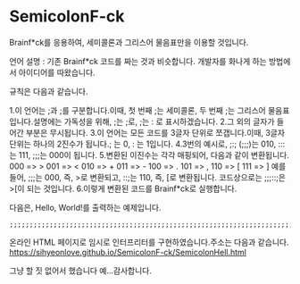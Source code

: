 # SemicolonF-ck
Brainf*ck를 응용하여, 세미콜론과 그리스어 물음표만을 이용할 것입니다.

언어 설명 : 기존 Brainf*ck 코드를 짜는 것과 비슷합니다.
개발자를 화나게 하는 방법에서 아이디어를 따왔습니다.

규칙은 다음과 같습니다.

1.이 언어는 ;과 ;를 구분합니다.이때, 첫 번째 ;는 세미콜론, 두 번째 ;는 그리스어 물음표입니다.설명에는 가독성을 위해, ;는 ;로, ;는 : 로 표시하겠습니다.
2.그 외의 글자가 들어간 부분은 무시됩니다.
3.이 언어는 모든 코드를 3글자 단위로 쪼갭니다.이때, 3글자 단위는 하나의 2진수가 됩니다.; 는 0, : 는 1입니다.
4.3번의 예시로, ;:; (;;;)는 010, :::는 111, ;;;는 000이 됩니다.
5.변환된 이진수는 각각 매핑되어, 다음과 같이 변환됩니다.
000 => >
001 => <
010 => +
011 => -
100 => .
101 => ,
110 => [
111 => ]
예를 들어, ;;;는 000, 즉, >로 변환되고, ::;는 110, 즉, [로 변환됩니다.
코드상으로는 ;;;::;은 >[이 되는 것입니다.
6.이렇게 변환된 코드를 Brainf*ck로 실행합니다.

다음은, Hello, World!를 출력하는 예제입니다.
```
;;;;;;;;;;;;;;;;;;;;;;;;;;;;;;;;;;;;;;;;;;;;;;;;;;;;;;;;;;;;;;;;;;;;;;;;;;;;;;;;;;;;;;;;;;;;;;;;;;;;;;;;;;;;;;;;;;;;;;;;;;;;;;;;;;;;;;;;;;;;;;;;;;;;;;;;;;;;;;;;;;;;;;;;;;;;;;;;;;;;;;;;;;;;;;;;;;;;;;;;;;;;;;;;;;;;;;;;;;;;;;;;;;;;;;;;;;;;;;;;;;;;;;;;;;;;;;;;;;;;;;;;;;;;;;;;;;;;;;;;;;;;;;;;;;;;;;;;;;;;;;;;;;;;;;;;;;;;;;;;;;;;;;;;;;;;;;;;;;;;;;;;;;;;;;;;;;;;;;;;;;;;;;;;;;;;;;;;;;;;;;;;;;;;;;;;;;;;;;;;;;
```

온라인 HTML 페이지로 임시로 인터프리터를 구현하였습니다.주소는 다음과 같습니다.
https://sihyeonlove.github.io/SemicolonF-ck/SemicolonHell.html

그냥 할 짓 없어서 했습니다 예...감사합니다.
